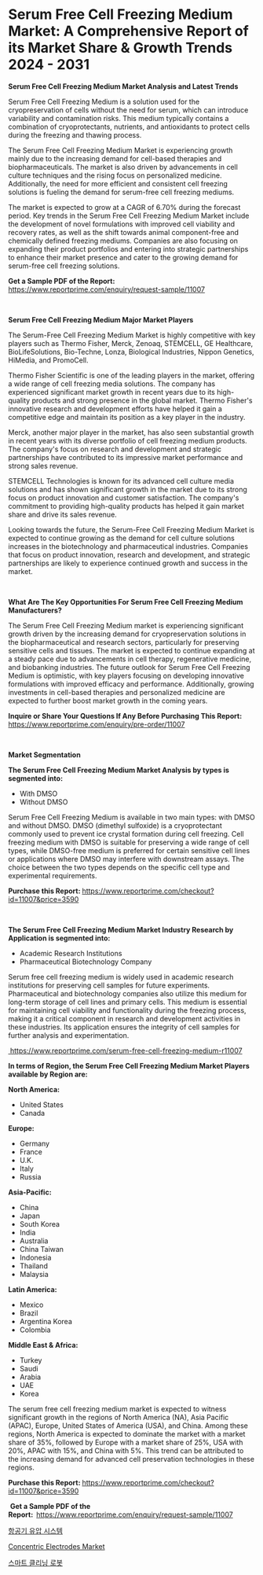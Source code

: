 <p><h1>Serum Free Cell Freezing Medium Market: A Comprehensive Report of its Market Share & Growth Trends 2024 - 2031</h1></p><p><strong>Serum Free Cell Freezing Medium Market Analysis and Latest Trends</strong></p>
<p><p>Serum Free Cell Freezing Medium is a solution used for the cryopreservation of cells without the need for serum, which can introduce variability and contamination risks. This medium typically contains a combination of cryoprotectants, nutrients, and antioxidants to protect cells during the freezing and thawing process.</p><p>The Serum Free Cell Freezing Medium Market is experiencing growth mainly due to the increasing demand for cell-based therapies and biopharmaceuticals. The market is also driven by advancements in cell culture techniques and the rising focus on personalized medicine. Additionally, the need for more efficient and consistent cell freezing solutions is fueling the demand for serum-free cell freezing mediums.</p><p>The market is expected to grow at a CAGR of 6.70% during the forecast period. Key trends in the Serum Free Cell Freezing Medium Market include the development of novel formulations with improved cell viability and recovery rates, as well as the shift towards animal component-free and chemically defined freezing mediums. Companies are also focusing on expanding their product portfolios and entering into strategic partnerships to enhance their market presence and cater to the growing demand for serum-free cell freezing solutions.</p></p>
<p><strong>Get a Sample PDF of the Report:&nbsp;</strong> <a href="https://www.reportprime.com/enquiry/request-sample/11007">https://www.reportprime.com/enquiry/request-sample/11007</a></p>
<p>&nbsp;</p>
<p><strong>Serum Free Cell Freezing Medium Major Market Players</strong></p>
<p><p>The Serum-Free Cell Freezing Medium Market is highly competitive with key players such as Thermo Fisher, Merck, Zenoaq, STEMCELL, GE Healthcare, BioLifeSolutions, Bio-Techne, Lonza, Biological Industries, Nippon Genetics, HiMedia, and PromoCell.</p><p>Thermo Fisher Scientific is one of the leading players in the market, offering a wide range of cell freezing media solutions. The company has experienced significant market growth in recent years due to its high-quality products and strong presence in the global market. Thermo Fisher's innovative research and development efforts have helped it gain a competitive edge and maintain its position as a key player in the industry.</p><p>Merck, another major player in the market, has also seen substantial growth in recent years with its diverse portfolio of cell freezing medium products. The company's focus on research and development and strategic partnerships have contributed to its impressive market performance and strong sales revenue.</p><p>STEMCELL Technologies is known for its advanced cell culture media solutions and has shown significant growth in the market due to its strong focus on product innovation and customer satisfaction. The company's commitment to providing high-quality products has helped it gain market share and drive its sales revenue.</p><p>Looking towards the future, the Serum-Free Cell Freezing Medium Market is expected to continue growing as the demand for cell culture solutions increases in the biotechnology and pharmaceutical industries. Companies that focus on product innovation, research and development, and strategic partnerships are likely to experience continued growth and success in the market.</p></p>
<p>&nbsp;</p>
<p><strong>What Are The Key Opportunities For Serum Free Cell Freezing Medium Manufacturers?</strong></p>
<p><p>The Serum Free Cell Freezing Medium market is experiencing significant growth driven by the increasing demand for cryopreservation solutions in the biopharmaceutical and research sectors, particularly for preserving sensitive cells and tissues. The market is expected to continue expanding at a steady pace due to advancements in cell therapy, regenerative medicine, and biobanking industries. The future outlook for Serum Free Cell Freezing Medium is optimistic, with key players focusing on developing innovative formulations with improved efficacy and performance. Additionally, growing investments in cell-based therapies and personalized medicine are expected to further boost market growth in the coming years.</p></p>
<p><strong>Inquire or Share Your Questions If Any Before Purchasing This Report:</strong> <a href="https://www.reportprime.com/enquiry/pre-order/11007">https://www.reportprime.com/enquiry/pre-order/11007</a></p>
<p>&nbsp;</p>
<p><strong>Market Segmentation</strong></p>
<p><strong>The Serum Free Cell Freezing Medium Market Analysis by types is segmented into:</strong></p>
<p><ul><li>With DMSO</li><li>Without DMSO</li></ul></p>
<p><p>Serum Free Cell Freezing Medium is available in two main types: with DMSO and without DMSO. DMSO (dimethyl sulfoxide) is a cryoprotectant commonly used to prevent ice crystal formation during cell freezing. Cell freezing medium with DMSO is suitable for preserving a wide range of cell types, while DMSO-free medium is preferred for certain sensitive cell lines or applications where DMSO may interfere with downstream assays. The choice between the two types depends on the specific cell type and experimental requirements.</p></p>
<p><strong>Purchase this Report:&nbsp;</strong><a href="https://www.reportprime.com/checkout?id=11007&price=3590">https://www.reportprime.com/checkout?id=11007&price=3590</a></p>
<p>&nbsp;</p>
<p><strong>The Serum Free Cell Freezing Medium Market Industry Research by Application is segmented into:</strong></p>
<p><ul><li>Academic Research Institutions</li><li>Pharmaceutical Biotechnology Company</li></ul></p>
<p><p>Serum free cell freezing medium is widely used in academic research institutions for preserving cell samples for future experiments. Pharmaceutical and biotechnology companies also utilize this medium for long-term storage of cell lines and primary cells. This medium is essential for maintaining cell viability and functionality during the freezing process, making it a critical component in research and development activities in these industries. Its application ensures the integrity of cell samples for further analysis and experimentation.</p></p>
<p><a href="https://www.reportprime.com/serum-free-cell-freezing-medium-r11007">&nbsp;https://www.reportprime.com/serum-free-cell-freezing-medium-r11007</a></p>
<p><strong>In terms of Region, the Serum Free Cell Freezing Medium Market Players available by Region are:</strong></p>
<p>
    <p> <strong> North America: </strong>
        <ul>
            <li>United States</li>
            <li>Canada</li>
        </ul>
        </p> 
    <p> <strong> Europe: </strong>
        <ul>
            <li>Germany</li>
            <li>France</li>
            <li>U.K.</li>
            <li>Italy</li>
            <li>Russia</li>
        </ul>
        </p> 
    <p> <strong> Asia-Pacific: </strong>
        <ul>
            <li>China</li>
            <li>Japan</li>
            <li>South Korea</li>
            <li>India</li>
            <li>Australia</li>
            <li>China Taiwan</li>
            <li>Indonesia</li>
            <li>Thailand</li>
            <li>Malaysia</li>
        </ul>
        </p> 
    <p> <strong> Latin America: </strong>
        <ul>
            <li>Mexico</li>
            <li>Brazil</li>
            <li>Argentina Korea</li>
            <li>Colombia</li>
        </ul>
        </p> 
    <p> <strong> Middle East & Africa: </strong>
        <ul>
            <li>Turkey</li>
            <li>Saudi</li>
            <li>Arabia</li>
            <li>UAE</li>
            <li>Korea</li>
        </ul>
    </p>
    </p>
<p><p>The serum free cell freezing medium market is expected to witness significant growth in the regions of North America (NA), Asia Pacific (APAC), Europe, United States of America (USA), and China. Among these regions, North America is expected to dominate the market with a market share of 35%, followed by Europe with a market share of 25%, USA with 20%, APAC with 15%, and China with 5%. This trend can be attributed to the increasing demand for advanced cell preservation technologies in these regions.</p></p>
<p><strong>Purchase this Report: </strong><a href="https://www.reportprime.com/checkout?id=11007&price=3590">https://www.reportprime.com/checkout?id=11007&price=3590</a></p>
<p>&nbsp;<strong>Get a Sample PDF of the Report:&nbsp;&nbsp;</strong><a href="https://www.reportprime.com/enquiry/request-sample/11007">https://www.reportprime.com/enquiry/request-sample/11007</a></p>
<p><strong></strong></p>
<p><p><a href="https://github.com/sammyUltyylrich9067856/Market-Research-Report-List-1/blob/main/124090322275.md">항공기 유압 시스템</a></p><p><a href="https://github.com/Whitneyboyettebo9kiw7yr13/Market-Research-Report-List-2/blob/main/concentric-electrodes-market.md">Concentric Electrodes Market</a></p><p><a href="https://github.com/Elenrrera7685/Market-Research-Report-List-1/blob/main/685539322274.md">스마트 클리닝 로봇</a></p></p>